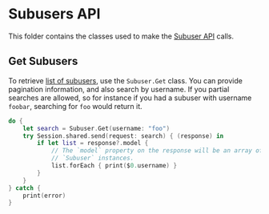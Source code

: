 # Subusers API

This folder contains the classes used to make the [Subuser API](https://sendgrid.com/docs/API_Reference/Web_API_v3/subusers.html) calls.

## Get Subusers

To retrieve [list of subusers](https://sendgrid.com/docs/API_Reference/Web_API_v3/subusers.html#List-all-Subusers-for-a-parent-GET), use the `Subuser.Get` class. You can provide pagination information, and also search by username.  If you partial searches are allowed, so for instance if you had a subuser with username `foobar`, searching for `foo` would return it.

```swift
do {
    let search = Subuser.Get(username: "foo")
    try Session.shared.send(request: search) { (response) in
        if let list = response?.model {
            // The `model` property on the response will be an array of
            // `Subuser` instances.
            list.forEach { print($0.username) }
        }
    }
} catch {
    print(error)
}
```